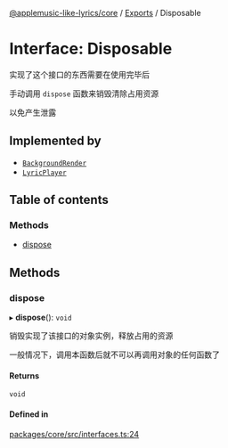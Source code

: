 [@applemusic-like-lyrics/core](../README.md) / [Exports](../modules.md) / Disposable

# Interface: Disposable

实现了这个接口的东西需要在使用完毕后

手动调用 `dispose` 函数来销毁清除占用资源

以免产生泄露

## Implemented by

- [`BackgroundRender`](../classes/BackgroundRender.md)
- [`LyricPlayer`](../classes/LyricPlayer.md)

## Table of contents

### Methods

- [dispose](Disposable.md#dispose)

## Methods

### dispose

▸ **dispose**(): `void`

销毁实现了该接口的对象实例，释放占用的资源

一般情况下，调用本函数后就不可以再调用对象的任何函数了

#### Returns

`void`

#### Defined in

[packages/core/src/interfaces.ts:24](https://github.com/Steve-xmh/applemusic-like-lyrics/blob/0cbfd70/packages/core/src/interfaces.ts#L24)
